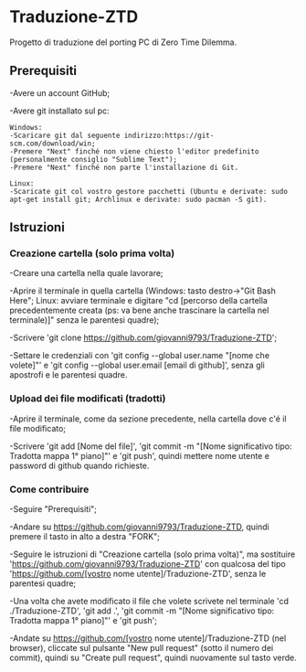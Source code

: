 # Traduzione-ZTD
Progetto di traduzione del porting PC di Zero Time Dilemma.

## Prerequisiti

-Avere un account GitHub;

-Avere git installato sul pc:

    Windows: 
    -Scaricare git dal seguente indirizzo:https://git-scm.com/download/win;
    -Premere "Next" finché non viene chiesto l'editor predefinito (personalmente consiglio "Sublime Text");
    -Premere "Next" finché non parte l'installazione di Git.
    
    Linux:
    -Scaricate git col vostro gestore pacchetti (Ubuntu e derivate: sudo apt-get install git; Archlinux e derivate: sudo pacman -S git).
    
## Istruzioni

### Creazione cartella (solo prima volta)

-Creare una cartella nella quale lavorare;

-Aprire il terminale in quella cartella (Windows: tasto destro->"Git Bash Here"; Linux: avviare terminale e digitare "cd [percorso della cartella precedentemente creata (ps: va bene anche trascinare la cartella nel terminale)]" senza le parentesi quadre);

-Scrivere 'git clone https://github.com/giovanni9793/Traduzione-ZTD';

-Settare le credenziali con 'git config --global user.name "[nome che volete]"' e 'git config --global user.email [email di github]', senza gli apostrofi e le parentesi quadre.

### Upload dei file modificati (tradotti)

-Aprire il terminale, come da sezione precedente, nella cartella dove c'é il file modificato;

-Scrivere 'git add [Nome del file]', 'git commit -m "[Nome significativo tipo: Tradotta mappa 1° piano]"' e 'git push', quindi mettere nome utente e password di github quando richieste.

### Come contribuire

-Seguire "Prerequisiti";

-Andare su https://github.com/giovanni9793/Traduzione-ZTD, quindi premere il tasto in alto a destra "FORK";

-Seguire le istruzioni di "Creazione cartella (solo prima volta)", ma sostituire 'https://github.com/giovanni9793/Traduzione-ZTD' con qualcosa del tipo 'https://github.com/[vostro nome utente]/Traduzione-ZTD', senza le parentesi quadre;

-Una volta che avete modificato il file che volete scrivete nel terminale 'cd ./Traduzione-ZTD', 'git add .', 'git commit -m "[Nome significativo tipo: Tradotta mappa 1° piano]"' e 'git push';

-Andate su https://github.com/[vostro nome utente]/Traduzione-ZTD (nel browser), cliccate sul pulsante "New pull request" (sotto il numero dei commit), quindi su "Create pull request", quindi nuovamente sul tasto verde.
